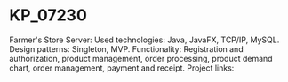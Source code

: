 # KP_07230
Farmer's Store
Server: 
  Used technologies: Java, JavaFX, TCP/IP, MySQL.
  Design patterns: Singleton, MVP.
  Functionality: Registration and authorization, product management, order processing, product demand chart, order management, payment and receipt.
  Project links:

